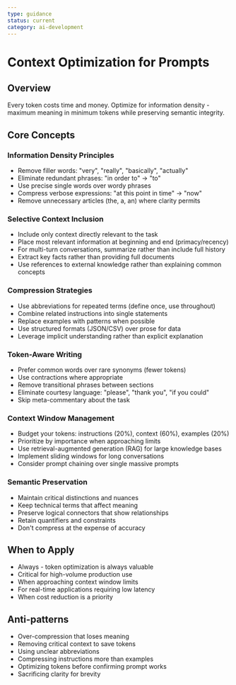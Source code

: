 ```yaml
---
type: guidance
status: current
category: ai-development
---
```


# Context Optimization for Prompts

## Overview
Every token costs time and money. Optimize for information density - maximum meaning in minimum tokens while preserving semantic integrity.

## Core Concepts

### Information Density Principles
- Remove filler words: "very", "really", "basically", "actually"
- Eliminate redundant phrases: "in order to" → "to"
- Use precise single words over wordy phrases
- Compress verbose expressions: "at this point in time" → "now"
- Remove unnecessary articles (the, a, an) where clarity permits

### Selective Context Inclusion
- Include only context directly relevant to the task
- Place most relevant information at beginning and end (primacy/recency)
- For multi-turn conversations, summarize rather than include full history
- Extract key facts rather than providing full documents
- Use references to external knowledge rather than explaining common concepts

### Compression Strategies
- Use abbreviations for repeated terms (define once, use throughout)
- Combine related instructions into single statements
- Replace examples with patterns when possible
- Use structured formats (JSON/CSV) over prose for data
- Leverage implicit understanding rather than explicit explanation

### Token-Aware Writing
- Prefer common words over rare synonyms (fewer tokens)
- Use contractions where appropriate
- Remove transitional phrases between sections
- Eliminate courtesy language: "please", "thank you", "if you could"
- Skip meta-commentary about the task

### Context Window Management
- Budget your tokens: instructions (20%), context (60%), examples (20%)
- Prioritize by importance when approaching limits
- Use retrieval-augmented generation (RAG) for large knowledge bases
- Implement sliding windows for long conversations
- Consider prompt chaining over single massive prompts

### Semantic Preservation
- Maintain critical distinctions and nuances
- Keep technical terms that affect meaning
- Preserve logical connectors that show relationships
- Retain quantifiers and constraints
- Don't compress at the expense of accuracy

## When to Apply
- Always - token optimization is always valuable
- Critical for high-volume production use
- When approaching context window limits
- For real-time applications requiring low latency
- When cost reduction is a priority

## Anti-patterns
- Over-compression that loses meaning
- Removing critical context to save tokens
- Using unclear abbreviations
- Compressing instructions more than examples
- Optimizing tokens before confirming prompt works
- Sacrificing clarity for brevity